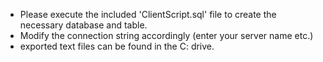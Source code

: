 - Please execute the included 'ClientScript.sql' file to create the necessary database and table.
- Modify the connection string accordingly (enter your server name etc.)
- exported text files can be found in the C: drive.
